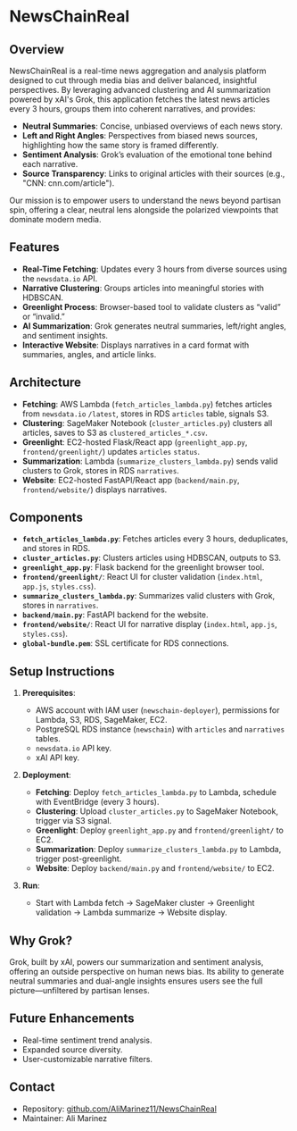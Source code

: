 # NewsChainReal

## Overview

NewsChainReal is a real-time news aggregation and analysis platform designed to cut through media bias and deliver balanced, insightful perspectives. By leveraging advanced clustering and AI summarization powered by xAI's Grok, this application fetches the latest news articles every 3 hours, groups them into coherent narratives, and provides:

- **Neutral Summaries**: Concise, unbiased overviews of each news story.
- **Left and Right Angles**: Perspectives from biased news sources, highlighting how the same story is framed differently.
- **Sentiment Analysis**: Grok’s evaluation of the emotional tone behind each narrative.
- **Source Transparency**: Links to original articles with their sources (e.g., "CNN: cnn.com/article").

Our mission is to empower users to understand the news beyond partisan spin, offering a clear, neutral lens alongside the polarized viewpoints that dominate modern media.

## Features

- **Real-Time Fetching**: Updates every 3 hours from diverse sources using the `newsdata.io` API.
- **Narrative Clustering**: Groups articles into meaningful stories with HDBSCAN.
- **Greenlight Process**: Browser-based tool to validate clusters as “valid” or “invalid.”
- **AI Summarization**: Grok generates neutral summaries, left/right angles, and sentiment insights.
- **Interactive Website**: Displays narratives in a card format with summaries, angles, and article links.

## Architecture

- **Fetching**: AWS Lambda (`fetch_articles_lambda.py`) fetches articles from `newsdata.io` `/latest`, stores in RDS `articles` table, signals S3.
- **Clustering**: SageMaker Notebook (`cluster_articles.py`) clusters all articles, saves to S3 as `clustered_articles_*.csv`.
- **Greenlight**: EC2-hosted Flask/React app (`greenlight_app.py`, `frontend/greenlight/`) updates `articles` `status`.
- **Summarization**: Lambda (`summarize_clusters_lambda.py`) sends valid clusters to Grok, stores in RDS `narratives`.
- **Website**: EC2-hosted FastAPI/React app (`backend/main.py`, `frontend/website/`) displays narratives.

## Components

- **`fetch_articles_lambda.py`**: Fetches articles every 3 hours, deduplicates, and stores in RDS.
- **`cluster_articles.py`**: Clusters articles using HDBSCAN, outputs to S3.
- **`greenlight_app.py`**: Flask backend for the greenlight browser tool.
- **`frontend/greenlight/`**: React UI for cluster validation (`index.html`, `app.js`, `styles.css`).
- **`summarize_clusters_lambda.py`**: Summarizes valid clusters with Grok, stores in `narratives`.
- **`backend/main.py`**: FastAPI backend for the website.
- **`frontend/website/`**: React UI for narrative display (`index.html`, `app.js`, `styles.css`).
- **`global-bundle.pem`**: SSL certificate for RDS connections.

## Setup Instructions

1. **Prerequisites**:

   - AWS account with IAM user (`newschain-deployer`), permissions for Lambda, S3, RDS, SageMaker, EC2.
   - PostgreSQL RDS instance (`newschain`) with `articles` and `narratives` tables.
   - `newsdata.io` API key.
   - xAI API key.

2. **Deployment**:

   - **Fetching**: Deploy `fetch_articles_lambda.py` to Lambda, schedule with EventBridge (every 3 hours).
   - **Clustering**: Upload `cluster_articles.py` to SageMaker Notebook, trigger via S3 signal.
   - **Greenlight**: Deploy `greenlight_app.py` and `frontend/greenlight/` to EC2.
   - **Summarization**: Deploy `summarize_clusters_lambda.py` to Lambda, trigger post-greenlight.
   - **Website**: Deploy `backend/main.py` and `frontend/website/` to EC2.

3. **Run**:
   - Start with Lambda fetch → SageMaker cluster → Greenlight validation → Lambda summarize → Website display.

## Why Grok?

Grok, built by xAI, powers our summarization and sentiment analysis, offering an outside perspective on human news bias. Its ability to generate neutral summaries and dual-angle insights ensures users see the full picture—unfiltered by partisan lenses.

## Future Enhancements

- Real-time sentiment trend analysis.
- Expanded source diversity.
- User-customizable narrative filters.

## Contact

- Repository: [github.com/AliMarinez11/NewsChainReal](https://github.com/AliMarinez11/NewsChainReal)
- Maintainer: Ali Marinez
